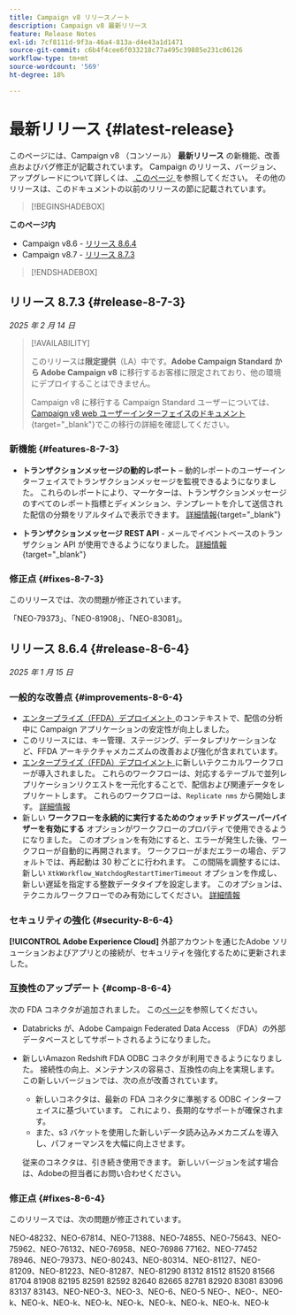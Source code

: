 ```yaml
---
title: Campaign v8 リリースノート
description: Campaign v8 最新リリース
feature: Release Notes
exl-id: 7cf8111d-9f3a-46a4-813a-d4e43a1d1471
source-git-commit: c6b4f4cee6f033218c77a495c39885e231c06126
workflow-type: tm+mt
source-wordcount: '569'
ht-degree: 18%

---
```


# 最新リリース {#latest-release}

このページには、Campaign v8 （コンソール） **最新リリース** の新機能、改善点およびバグ修正が記載されています。 Campaign のリリース、バージョン、アップグレードについて詳しくは、[ このページ ](upgrades.md) を参照してください。 その他のリリースは、このドキュメントの以前のリリースの節に記載されています。

>[!BEGINSHADEBOX]

**このページ内**

* Campaign v8.6 - [ リリース 8.6.4](#release-8-6-4)
* Campaign v8.7 - [ リリース 8.7.3](#release-8-7-3)

>[!ENDSHADEBOX]


## リリース 8.7.3 {#release-8-7-3}

_2025 年 2 月 14 日_

>[!AVAILABILITY]
>
>このリリースは&#x200B;**限定提供**（LA）中です。**Adobe Campaign Standard から Adobe Campaign v8** に移行するお客様に限定されており、他の環境にデプロイすることはできません。
>
>Campaign v8 に移行する Campaign Standard ユーザーについては、[Campaign v8 web ユーザーインターフェイスのドキュメント](https://experienceleague.adobe.com/ja/docs/campaign-web/v8/start/acs-migration){target="_blank"}でこの移行の詳細を確認してください。

### 新機能 {#features-8-7-3}

* **トランザクションメッセージの動的レポート** – 動的レポートのユーザーインターフェイスでトランザクションメッセージを監視できるようになりました。 これらのレポートにより、マーケターは、トランザクションメッセージのすべてのレポート指標とディメンション、テンプレートを介して送信された配信の分類をリアルタイムで表示できます。 [詳細情報](https://experienceleague.adobe.com/ja/docs/experience-cloud/campaign/reporting/get-started-reporting){target="_blank"}

* **トランザクションメッセージ REST API** - メールでイベントベースのトランザクション API が使用できるようになりました。 [詳細情報](https://experienceleague.adobe.com/en/docs/experience-cloud/campaign/apis/managing-transactional-messages){target="_blank"}

### 修正点 {#fixes-8-7-3}

このリリースでは、次の問題が修正されています。

「NEO-79373」、「NEO-81908」、「NEO-83081」。


## リリース 8.6.4 {#release-8-6-4}

_2025 年 1 月 15 日_

### 一般的な改善点 {#improvements-8-6-4}

* [ エンタープライズ（FFDA）デプロイメント ](../../v8/architecture/enterprise-deployment.md) のコンテキストで、配信の分析中に Campaign アプリケーションの安定性が向上しました。
* このリリースには、キー管理、ステージング、データレプリケーションなど、FFDA アーキテクチャメカニズムの改善および強化が含まれています。
* [ エンタープライズ（FFDA）デプロイメント ](../../v8/architecture/enterprise-deployment.md) に新しいテクニカルワークフローが導入されました。 これらのワークフローは、対応するテーブルで並列レプリケーションリクエストを一元化することで、配信および関連データをレプリケートします。 これらのワークフローは、`Replicate nms` から開始します。 [詳細情報](../architecture/replication.md)
* 新しい **ワークフローを永続的に実行するためのウォッチドッグスーパーバイザーを有効にする** オプションがワークフローのプロパティで使用できるようになりました。 このオプションを有効にすると、エラーが発生した後、ワークフローが自動的に再開されます。 ワークフローがまだエラーの場合、デフォルトでは、再起動は 30 秒ごとに行われます。 この間隔を調整するには、新しい `XtkWorkflow_WatchdogRestartTimerTimeout` オプションを作成し、新しい遅延を指定する整数データタイプを設定します。 このオプションは、テクニカルワークフローでのみ有効にしてください。 [詳細情報](../../automation/workflow/workflow-properties.md#execution)

### セキュリティの強化 {#security-8-6-4}

**[!UICONTROL Adobe Experience Cloud]** 外部アカウントを通じたAdobe ソリューションおよびアプリとの接続が、セキュリティを強化するために更新されました。

<!--
### Connection to Campaign {#ims-8-6-4}

**(Limited availability)** For a restricted list of customers, Campaign v8.6.4 can allow native authentication mode instead of Adobe Identity Management System (IMS). Note that if you are using Campaign native authentication, you cannot access to [Campaign Web User Interface](../start/campaign-ui.md#campaign-web-user-interface).-->

### 互換性のアップデート {#comp-8-6-4}

次の FDA コネクタが追加されました。 この[ページ](compatibility-matrix.md#FederatedDataAccessFDA)を参照してください。

* Databricks が、Adobe Campaign Federated Data Access （FDA）の外部データベースとしてサポートされるようになりました。

* 新しいAmazon Redshift FDA ODBC コネクタが利用できるようになりました。 接続性の向上、メンテナンスの容易さ、互換性の向上を実現します。 この新しいバージョンでは、次の点が改善されています。

   * 新しいコネクタは、最新の FDA コネクタに準拠する ODBC インターフェイスに基づいています。 これにより、長期的なサポートが確保されます。
   * また、s3 バケットを使用した新しいデータ読み込みメカニズムを導入し、パフォーマンスを大幅に向上させます。

  従来のコネクタは、引き続き使用できます。 新しいバージョンを試す場合は、Adobeの担当者にお問い合わせください。

### 修正点 {#fixes-8-6-4}

このリリースでは、次の問題が修正されています。

NEO-48232、NEO-67814、NEO-71388、NEO-74855、NEO-75643、NEO-75962、NEO-76132、NEO-76958、NEO-76986 77162、NEO-77452 78946、NEO-79373、NEO-80243、NEO-80314、NEO-81127、NEO-81209、NEO-81223、NEO-81287、NEO-81290 81312 81512 81520 81566 81704 81908 82195 82591 82592 82640 82665 82781 82920 83081 83096 83137 83143、NEO-NEO-3、NEO-3、NEO-6、NEO-5 NEO-、NEO-、NEO-k、NEO-k、NEO-k、NEO-k、NEO-k、NEO-k、NEO-k、NEO-k、NEO-k

